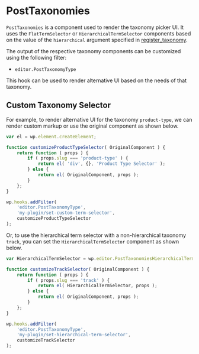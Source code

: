 # PostTaxonomies

`PostTaxonomies` is a component used to render the taxonomy picker
UI. It uses the `FlatTermSelector` or `HierarchicalTermSelector` components
based on the value of the `hierarchical` argument specified in
[register_taxonomy](https://codex.wordpress.org/Function_Reference/register_taxonomy).

The output of the respective taxonomy components can be customized using
the following filter:

-   `editor.PostTaxonomyType`

This hook can be used to render alternative UI based on the needs of that
taxonomy.

## Custom Taxonomy Selector

For example, to render alternative UI for the taxonomy `product-type`,
we can render custom markup or use the original component as shown below.

```js
var el = wp.element.createElement;

function customizeProductTypeSelector( OriginalComponent ) {
	return function ( props ) {
		if ( props.slug === 'product-type' ) {
			return el( 'div', {}, 'Product Type Selector' );
		} else {
			return el( OriginalComponent, props );
		}
	};
}

wp.hooks.addFilter(
	'editor.PostTaxonomyType',
	'my-plugin/set-custom-term-selector',
	customizeProductTypeSelector
);
```

Or, to use the hierarchical term selector with a non-hierarchical taxonomy `track`,
you can set the `HierarchicalTermSelector` component as shown below.

```js
var HierarchicalTermSelector = wp.editor.PostTaxonomiesHierarchicalTermSelector;

function customizeTrackSelector( OriginalComponent ) {
	return function ( props ) {
		if ( props.slug === 'track' ) {
			return el( HierarchicalTermSelector, props );
		} else {
			return el( OriginalComponent, props );
		}
	};
}

wp.hooks.addFilter(
	'editor.PostTaxonomyType',
	'my-plugin/set-hierarchical-term-selector',
	customizeTrackSelector
);
```

